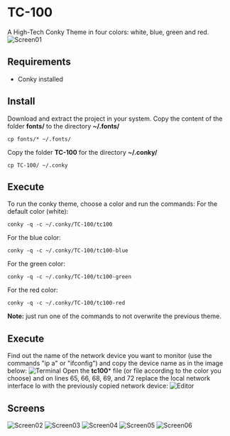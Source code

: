 # TC-100
A High-Tech Conky Theme in four colors: white, blue, green and red.
![Screen01](https://user-images.githubusercontent.com/9018264/66082903-89db5b00-e541-11e9-8ec8-a2d677674427.png)

## Requirements
- Conky installed
## Install
Download and extract the project in your system.
Copy the content of the folder **fonts/** to the directory **~/.fonts/**
```shell
cp fonts/* ~/.fonts/
```
Copy the folder **TC-100** for the directory **~/.conky/**
```shell
cp TC-100/ ~/.conky
```
## Execute
To run the conky theme, choose a color and run the commands:
For the default color (white):
```shell
conky -q -c ~/.conky/TC-100/tc100
```
For the blue color:
```shell
conky -q -c ~/.conky/TC-100/tc100-blue
```
For the green color:
```shell
conky -q -c ~/.conky/TC-100/tc100-green
```
For the red color:
```shell
conky -q -c ~/.conky/TC-100/tc100-red
```
**Note:** just run one of the commands to not overwrite the previous theme.
## Execute
Find out the name of the network device you want to monitor (use the commands "ip a" or "ifconfig") and copy the device name as in the image below:
![Terminal](https://user-images.githubusercontent.com/9018264/66083822-8517a680-e543-11e9-8d7a-50e2c4b52fb4.png)
Open the **tc100*** file (or file according to the color you choose) and on lines 65, 66, 68, 69, and 72 replace the local network interface lo with the previously copied network device:
![Editor](https://user-images.githubusercontent.com/9018264/66083907-bb552600-e543-11e9-910c-897600c06f10.png)
## Screens
![Screen02](https://user-images.githubusercontent.com/9018264/66082906-8c3db500-e541-11e9-8f7c-459bcf581e26.png)
![Screen03](https://user-images.githubusercontent.com/9018264/66082911-8e077880-e541-11e9-89db-4e57d65efe94.png)
![Screen04](https://user-images.githubusercontent.com/9018264/66082912-8fd13c00-e541-11e9-8e16-152b06344b62.png)
![Screen05](https://user-images.githubusercontent.com/9018264/66082918-92339600-e541-11e9-93c1-0106e4f0a84d.png)
![Screen06](https://user-images.githubusercontent.com/9018264/66082921-9495f000-e541-11e9-837a-55988ed8dbb5.png)
